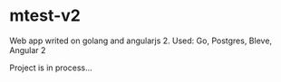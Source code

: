 # mtest-v2
Web app writed on golang and angularjs 2. 
Used: Go, Postgres, Bleve, Angular 2

Project is in process...
